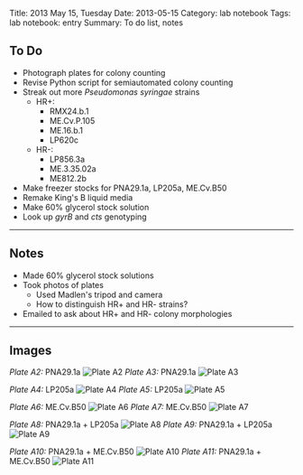 Title: 2013 May 15, Tuesday
Date: 2013-05-15
Category: lab notebook
Tags: lab notebook: entry
Summary: To do list, notes

## To Do ##

- Photograph plates for colony counting
- Revise Python script for semiautomated colony counting
- Streak out more _Pseudomonas syringae_ strains
    - HR+:
        - RMX24.b.1
        - ME.Cv.P.105
        - ME.16.b.1
        - LP620c
    - HR-:
        - LP856.3a
        - ME.3.35.02a
        - ME812.2b
- Make freezer stocks for PNA29.1a, LP205a, ME.Cv.B50
- Remake King's B liquid media
- Make 60% glycerol stock solution
- Look up _gyrB_ and _cts_ genotyping

***

## Notes ##

- Made 60% glycerol stock solutions
- Took photos of plates
    - Used Madlen's tripod and camera
    - How to distinguish HR+ and HR- strains?
- Emailed to ask about HR+ and HR- colony morphologies

***

## Images ##

*Plate A2:* PNA29.1a
![Plate A2](http://hanalee.info/static/images/20130515/P1270305.JPG "Plate A2")
*Plate A3:* PNA29.1a
![Plate A3](http://hanalee.info/static/images/20130515/P1270304.JPG "Plate A3")

*Plate A4:* LP205a
![Plate A4](http://hanalee.info/static/images/20130515/P1270302.JPG "Plate A4")
*Plate A5:* LP205a
![Plate A5](http://hanalee.info/static/images/20130515/P1270300.JPG "Plate A5")

*Plate A6:* ME.Cv.B50
![Plate A6](http://hanalee.info/static/images/20130515/P1270299.JPG "Plate A6")
*Plate A7:* ME.Cv.B50
![Plate A7](http://hanalee.info/static/images/20130515/P1270303.JPG "Plate A7")

*Plate A8:* PNA29.1a + LP205a
![Plate A8](http://hanalee.info/static/images/20130515/P1270306.JPG "Plate A8")
*Plate A9:* PNA29.1a + LP205a
![Plate A9](http://hanalee.info/static/images/20130515/P1270307.JPG "Plate A9")

*Plate A10:* PNA29.1a + ME.Cv.B50
![Plate A10](http://hanalee.info/static/images/20130515/P1270308.JPG "Plate A10")
*Plate A11:* PNA29.1a + ME.Cv.B50
![Plate A11](http://hanalee.info/static/images/20130515/P1270309.JPG "Plate A11")

